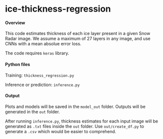 # ice-thickness-regression

#### Overview
This code estimates thickness of each ice layer present in a given Snow Radar image. We assume a maximum of 27 layers in any image, and use CNNs with a mean absolue error loss.

The code requires `keras` library.

#### Python files

Training: `thickness_regression.py`

Inference or prediction: `inference.py`

#### Output

Plots and models will be saved in the `model_out` folder. Outputs will be generated in the `out` folder.

After running `inference.py`, thickness estimates for each input image will be generated as `.txt` files inside the `out` folder. Use `out/create_df.py` to generate a `.csv` which would be easier to comprehend.

